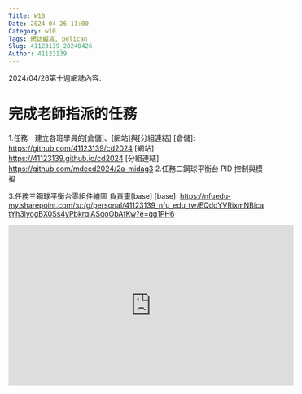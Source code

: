 ```yaml
---
Title: W10
Date: 2024-04-26 11:00
Category: w10
Tags: 網誌編寫, pelican
Slug: 41123139_20240426
Author: 41123139
---
```


2024/04/26第十週網誌內容.

<!-- PELICAN_END_SUMMARY -->

# 完成老師指派的任務
1.任務一建立各班學員的[倉儲]、[網站]與[分組連結]
[倉儲]: https://github.com/41123139/cd2024
[網站]: https://41123139.github.io/cd2024
[分組連結]: https://github.com/mdecd2024/2a-midag3
2.任務二鋼球平衡台 PID 控制與模擬

3.任務三鋼球平衡台零組件繪圖
負責畫[base]
[base]: https://nfuedu-my.sharepoint.com/:u:/g/personal/41123139_nfu_edu_tw/EQddYVRixmNBicatYh3iyogBX0Ss4yPbkrqiASqoObAfKw?e=qg1PH6

<iframe width="560" height="315" src="https://www.youtube.com/embed/npBgae2QfhQ?si=aoZp2KOBERmcVlY-" title="YouTube video player" frameborder="0" allow="accelerometer; autoplay; clipboard-write; encrypted-media; gyroscope; picture-in-picture; web-share" referrerpolicy="strict-origin-when-cross-origin" allowfullscreen></iframe>

